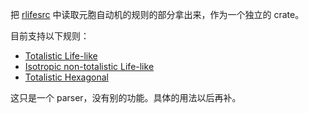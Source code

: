 把 [rlifesrc](https://github.com/AlephAlpha/rlifesrc) 中读取元胞自动机的规则的部分拿出来，作为一个独立的 crate。

目前支持以下规则：

* [Totalistic Life-like](http://www.conwaylife.com/wiki/Totalistic_Life-like_cellular_automaton)
* [Isotropic non-totalistic Life-like](http://www.conwaylife.com/wiki/Isotropic_non-totalistic_Life-like_cellular_automaton)
* [Totalistic Hexagonal](http://www.conwaylife.com/wiki/Hexagonal_neighbourhood)

这只是一个 parser，没有别的功能。具体的用法以后再补。